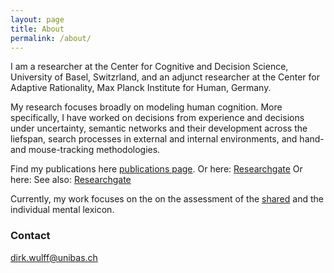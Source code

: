 ```yaml
---
layout: page
title: About
permalink: /about/
---
```

I am a researcher at the Center for Cognitive and Decision Science, University of Basel, Switzrland, and an adjunct researcher at the Center for Adaptive Rationality, Max Planck Institute for Human, Germany.

My research focuses broadly on modeling human cognition. More specifically, I have worked on decisions from experience and decisions under uncertainty, semantic networks and their development across the liefspan, search processes in external and internal environments, and hand- and mouse-tracking methodologies. 

Find my publications here <a href="https://dwulff.github.io/publications/">publications page</a>.
Or here: <a href="https://www.researchgate.net/profile/Dirk_Wulff">Researchgate</a>
Or here: See also: <a href="https://scholar.google.de/citations?user=FUN_nHMAAAAJ&hl=de">Researchgate</a>

Currently, my work focuses on the on the assessment of the <a href="www.smallworldofwords.org">shared</a> and the individual mental lexicon.      

### Contact

[dirk.wulff@unibas.ch](mailto:dirk.wulff@unibas.ch)
